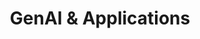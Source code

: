 ---
title: GenAI & Applications
description: Exploring generative AI concepts, applications, and integration with data engineering workflows.
image:

# Badge style
style:
    background: "#2a9d8f"
    color: "#aaa"
---